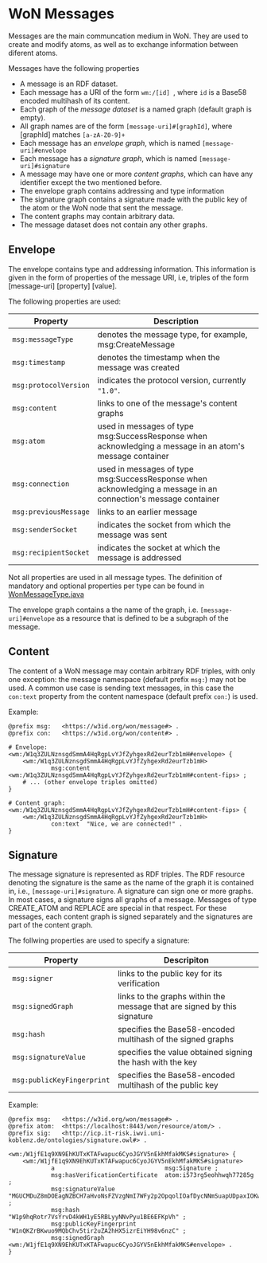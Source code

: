 # WoN Messages

Messages are the main communcation medium in WoN. They are used to create and modify atoms, as well as to exchange information between diferent atoms.

Messages have the following properties
* A message is an RDF dataset.
* Each message has a URI of the form `wm:/[id] `, where `id` is a Base58 encoded multihash of its content.
* Each graph of the *message dataset* is a named graph (default graph is empty).
* All graph names are of the form `[message-uri]#[graphId]`, where [graphId] matches `[a-zA-Z0-9]+`
* Each message has an *envelope graph*, which is named `[message-uri]#envelope` 
* Each message has a *signature graph*, which is named `[message-uri]#signature`
* A message may have one or more *content graphs*, which can have any identifier except the two mentioned before.
* The envelope graph contains addressing and type information
* The signature graph contains a signature made with the public key of the atom or the WoN node that sent the message. 
* The content graphs may contain arbitrary data.
* The message dataset does not contain any other graphs.

## Envelope
The envelope contains type and addressing information. This information is given in the form of properties 
of the message URI, i.e, triples of the form [message-uri] [property] [value].

The following properties are used:

| Property | Description |
| -------- | ----------- |
| `msg:messageType`| denotes the message type, for example, msg:CreateMessage |
| `msg:timestamp` | denotes the timestamp when the message was created |
| `msg:protocolVersion` | indicates the protocol version, currently `"1.0"`.
| `msg:content`| links to one of the message's content graphs |
| `msg:atom` | used in messages of type msg:SuccessResponse when acknowledging a message in an atom's message container  |
| `msg:connection`  |  used in messages of type msg:SuccessResponse when acknowledging a message in an connection's message container |
| `msg:previousMessage`| links to an earlier message |
| `msg:senderSocket` | indicates the socket from which the message was sent |
| `msg:recipientSocket`| indicates the socket at which the message is addressed |

Not all properties are used in all message types. The definition of mandatory and optional properties per type can be found in [WonMessageType.java](webofneeds/won-core/src/main/java/won/protocol/message/WonMessageType.java)

The envelope graph contains a the name of the graph, i.e. `[message-uri]#envelope` as a resource that is defined to be a subgraph of the message.

## Content
The content of a WoN message may contain arbitrary RDF triples, with only one exception: the message namespace (default prefix `msg:`)
may not be used. A common use case is sending text messages, in this case the `con:text` property from the
content namespace (default prefix `con:`) is used.

Example:
```
@prefix msg:   <https://w3id.org/won/message#> .
@prefix con:   <https://w3id.org/won/content#> .

# Envelope:
<wm:/W1q3ZULNznsgdSmmA4HqRgpLvYJfZyhgexRd2eurTzb1mH#envelope> {
    <wm:/W1q3ZULNznsgdSmmA4HqRgpLvYJfZyhgexRd2eurTzb1mH>
            msg:content          <wm:/W1q3ZULNznsgdSmmA4HqRgpLvYJfZyhgexRd2eurTzb1mH#content-fips> ;
    # ... (other envelope triples omitted)
}

# Content graph: 
<wm:/W1q3ZULNznsgdSmmA4HqRgpLvYJfZyhgexRd2eurTzb1mH#content-fips> {
    <wm:/W1q3ZULNznsgdSmmA4HqRgpLvYJfZyhgexRd2eurTzb1mH>
            con:text  "Nice, we are connected!" .
}
```

## Signature

The message signature is represented as RDF triples. The RDF resource denoting the signature is the same as the name of the graph it 
is contained in, i.e., `[message-uri]#signature`. A signature can sign one or more graphs. In most cases, a signature signs all graphs 
of a message. Messages of type CREATE_ATOM and REPLACE are special in that respect. For these messages, each content graph is
signed separately and the signatures are part of the content graph.

The follwing properties are used to specify a signature:

| Property | Descripiton |
| --------- | -----------
| `msg:signer` |  links to the public key for its verification |
| `msg:signedGraph` | links to the graphs within the message that are signed by this signature |
| `msg:hash` | specifies the Base58-encoded multihash of the signed graphs |
| `msg:signatureValue` | specifies the value obtained signing the hash with the key |
| `msg:publicKeyFingerprint` | specifies the Base58-encoded multihash of the public key |


Example:
```
@prefix msg:   <https://w3id.org/won/message#> .
@prefix atom:  <https://localhost:8443/won/resource/atom/> .
@prefix sig:   <http://icp.it-risk.iwvi.uni-koblenz.de/ontologies/signature.owl#> .

<wm:/W1jfE1q9XN9EhKUTxKTAFwapuc6CyoJGYV5nEkhMfakMKS#signature> {
    <wm:/W1jfE1q9XN9EhKUTxKTAFwapuc6CyoJGYV5nEkhMfakMKS#signature>
            a                               msg:Signature ;
            msg:hasVerificationCertificate  atom:i573rg5eohhwqh77285g ;
            msg:signatureValue              "MGUCMDuZ8mDOEagNZBCH7aHvoNsFZVzgNmI7WFy2p2OpqolIOafDycNNmSuapUDpaxIOKwIxAO3beItRo4QYsA+4+6Iu7hPSJCnniQ0/9bkl27jS/W8oS8Q7iVwIiwxKq2/5XkuCaA==" ;
            msg:hash                        "W1p9hqRotr7VsYrvD4kWH1yE5RBLyyNNvPyu1BE6EFKpVh" ;
            msg:publicKeyFingerprint        "W1nQKZrBKwuo9MQbChv5tir2uZA2hHX5izrEiYH98v6nzC" ;
            msg:signedGraph                 <wm:/W1jfE1q9XN9EhKUTxKTAFwapuc6CyoJGYV5nEkhMfakMKS#envelope> .
}

```




